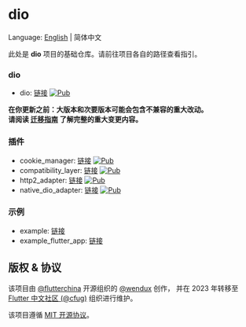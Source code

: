 # dio

Language: [English](README.md) | 简体中文

此处是 **dio** 项目的基础仓库。请前往项目各自的路径查看指引。

### dio

- dio: [链接](dio)
  [![Pub](https://img.shields.io/pub/v/dio.svg?label=dev&include_prereleases)](https://pub.flutter-io.cn/packages/dio)

**在你更新之前：大版本和次要版本可能会包含不兼容的重大改动。<br/>
请阅读 [迁移指南][] 了解完整的重大变更内容。**

[迁移指南]: https://pub.flutter-io.cn/documentation/dio/latest/topics/Migration%20Guide-topic.html

### 插件

- cookie_manager: [链接](plugins/cookie_manager)
  [![Pub](https://img.shields.io/pub/v/dio_cookie_manager.svg?label=dev&include_prereleases)](https://pub.flutter-io.cn/packages/dio_cookie_manager)
- compatibility_layer: [链接](plugins/compatibility_layer)
  [![Pub](https://img.shields.io/pub/v/dio_compatibility_layer.svg?label=dev&include_prereleases)](https://pub.flutter-io.cn/packages/dio_compatibility_layer)
- http2_adapter: [链接](plugins/http2_adapter)
  [![Pub](https://img.shields.io/pub/v/dio_http2_adapter.svg?label=dev&include_prereleases)](https://pub.flutter-io.cn/packages/dio_http2_adapter)
- native_dio_adapter: [链接](plugins/native_dio_adapter)
  [![Pub](https://img.shields.io/pub/v/native_dio_adapter.svg?label=dev&include_prereleases)](https://pub.dev/packages/native_dio_adapter)

### 示例

- example: [链接](example)
- example_flutter_app: [链接](example_flutter_app)

## 版权 & 协议

该项目由 [@flutterchina](https://github.com/flutterchina)
开源组织的 [@wendux](https://github.com/wendux) 创作，
并在 2023 年转移至
[Flutter 中文社区 (@cfug)](https://github.com/cfug) 组织进行维护。

该项目遵循 [MIT 开源协议](LICENSE)。
